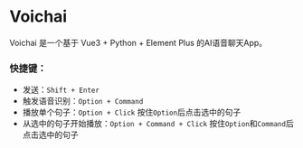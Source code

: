 # Voichai
Voichai 是一个基于 Vue3 + Python + Element Plus 的AI语音聊天App。
### 快捷键：
- 发送：`Shift + Enter`
- 触发语音识别：`Option + Command`
- 播放单个句子：`Option + Click` 按住`Option`后点击选中的句子
- 从选中的句子开始播放：`Option + Command + Click` 按住`Option`和`Command`后点击选中的句子


